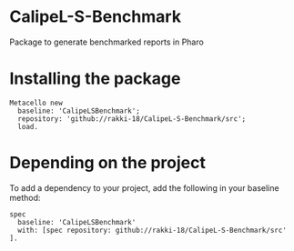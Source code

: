 # CalipeL-S-Benchmark
Package to generate benchmarked reports in Pharo

# Installing the package
```Smalltalk
Metacello new
  baseline: 'CalipeLSBenchmark';
  repository: 'github://rakki-18/CalipeL-S-Benchmark/src';
  load.
```

# Depending on the project
To add a dependency to your project, add the following in your baseline method:
```Smalltalk
spec
  baseline: 'CalipeLSBenchmark'
  with: [spec repository: github://rakki-18/CalipeL-S-Benchmark/src' ].
```
